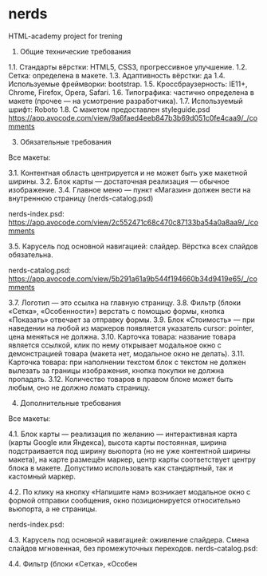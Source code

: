 # nerds
HTML-academy project for trening 

1. Общие технические требования

1.1. Стандарты вёрстки: HTML5, CSS3, прогрессивное улучшение.
1.2. Сетка: определена в макете.
1.3. Адаптивность вёрстки: да
1.4. Используемые фреймворки: bootstrap.
1.5. Кроссбраузерность: IE11+, Chrome, Firefox, Opera, Safari.
1.6. Типографика: частично определена в макете (прочее — на усмотрение
разработчика).
1.7. Используемый шрифт: Roboto 
1.8. С макетом предоставлен styleguide.psd 
https://app.avocode.com/view/9a6faed4eeb847b3b69d051c0fe4caa9/_/comments

3. Обязательные требования

Все макеты:

3.1. Контентная область центрируется и не может быть уже макетной ширины.
3.2. Блок карты — достаточная реализация — обычное изображение.
3.4. Главное меню — пункт «Магазин» должен вести на внутреннюю страницу
(nerds-catalog.psd)

nerds-index.psd:
https://app.avocode.com/view/2c552471c68c470c87133ba54a0a8aa9/_/comments

3.5. Карусель под основной навигацией: слайдер. Вёрстка всех слайдов
обязательна.

nerds-catalog.psd:
https://app.avocode.com/view/5b291a61a9b544f194660b34d9419e65/_/comments

3.7. Логотип — это ссылка на главную страницу.
3.8. Фильтр (блоки «Сетка», «Особенности») верстать с помощью формы, кнопка
«Показать» отвечает за отправку формы.
3.9. Блок «Стоимость» — при наведении на любой из маркеров появляется
указатель cursor: pointer, цена меняться не должна.
3.10. Карточка товара: название товара является ссылкой, клик по нему открывает
модальное окно с демонстрацией товара (макета нет, модальное окно не делать).
3.11. Карточка товара: при наполнении текстом блок с текстом не должен вылезать
за границы изображения, кнопка покупки не должна пропадать.
3.12. Количество товаров в правом блоке может быть любым, оно не должно ломать
страницу.

4. Дополнительные требования

Все макеты:

4.1. Блок карты — реализация по желанию — интерактивная карта (карты Google
или Яндекса), высота карты постоянная, ширина подстраивается под ширину
вьюпорта (но не уже контентной ширины макета), на карте размещён маркер, центр
карты соответствует центру блока в макете. Допустимо использовать как
стандартный, так и кастомный маркер.

4.2. По клику на кнопку «Напишите нам» возникает модальное окно с формой
отправки сообщения, окно позиционируется относительно вьюпорта, а не страницы.

nerds-index.psd:

4.3. Карусель под основной навигацией: оживление слайдера. Cмена слайдов
мгновенная, без промежуточных переходов.
nerds-catalog.psd:

4.4. Фильтр (блоки «Сетка», «Особен
